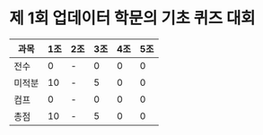 # 제 1회 업데이터 학문의 기초 퀴즈 대회
|과목|1조|2조|3조|4조|5조|
|---|---|---|---|---|---|
|전수|0|-|0|0|0|
|미적분|10|-|5|0|0|
|컴프|0|-|0|0|0|
|총점|10|-|5|0|0|
